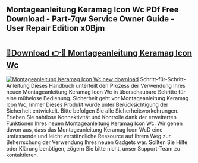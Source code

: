 ## Montageanleitung Keramag Icon Wc PDf Free Download - Part-7qw Service Owner Guide - User Repair Edition x0Bjm

# <h2><a href="http://df7rvxa.blite.top/?on=Montageanleitung+Keramag+Icon+Wc">🔗Download 👉🔴 Montageanleitung Keramag Icon Wc</a></h2>

[![Montageanleitung Keramag Icon Wc new download](https://i.imgur.com/lujVjoI.png)](http://df7rvxa.blite.top/?on=Montageanleitung+Keramag+Icon+Wc)
Schritt-für-Schritt-Anleitung Dieses Handbuch unterteilt den Prozess der Verwendung Ihres neuen Montageanleitung Keramag Icon Wc in überschaubare Schritte für eine mühelose Bedienung. Sicherheit geht vor Montageanleitung Keramag Icon Wc, Immer Dieses Produkt wurde unter Berücksichtigung der Sicherheit entwickelt. Bitte befolgen Sie alle Sicherheitsvorkehrungen. Erleben Sie nahtlose Konnektivität und Kontrolle dank der erweiterten Funktionen Ihres neuen Montageanleitung Keramag Icon Wc. Wir gehen davon aus, dass das Montageanleitung Keramag Icon WcD eine umfassende und leicht verständliche Ressource auf Ihrem Weg zur Beherrschung der Verwendung Ihres neuen Gadgets war. Sollten Sie Hilfe oder Klärung benötigen, zögern Sie bitte nicht, unser Support-Team zu kontaktieren.
